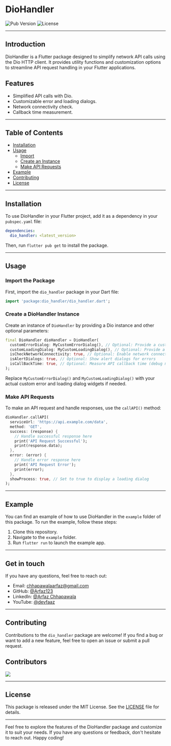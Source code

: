 
# DioHandler

![Pub Version](https://img.shields.io/pub/v/dio_handler)
![License](https://img.shields.io/badge/license-MIT-blue.svg)

---

## Introduction

DioHandler is a Flutter package designed to simplify network API calls using the Dio HTTP client. It provides utility functions and customization options to streamline API request handling in your Flutter applications.

## Features

- Simplified API calls with Dio.
- Customizable error and loading dialogs.
- Network connectivity check.
- Callback time measurement.

---

## Table of Contents

- [Installation](#installation)
- [Usage](#usage)
  - [Import](#import-the-package)
  - [Create an Instance](#create-a-diohandler-instance)
  - [Make API Requests](#make-api-requests)
- [Example](#example)
- [Contributing](#contributing)
- [License](#license)

---

## Installation

To use DioHandler in your Flutter project, add it as a dependency in your `pubspec.yaml` file:

```yaml
dependencies:
  dio_handler: <latest_version>
```

Then, run `flutter pub get` to install the package.

---

## Usage

### Import the Package

First, import the `dio_handler` package in your Dart file:

```dart
import 'package:dio_handler/dio_handler.dart';
```

### Create a DioHandler Instance

Create an instance of `DioHandler` by providing a Dio instance and other optional parameters:

```dart
final DioHandler dioHandler = DioHandler(
  customErrorDialog: MyCustomErrorDialog(), // Optional: Provide a custom error dialog widget
  customLoadingDialog: MyCustomLoadingDialog(), // Optional: Provide a custom loading dialog widget
  isCheckNetworkConnectivity: true, // Optional: Enable network connectivity check
  isAlertDialogs: true, // Optional: Show alert dialogs for errors
  isCallBackTime: true, // Optional: Measure API callback time (debug mode)
);
```

Replace `MyCustomErrorDialog()` and `MyCustomLoadingDialog()` with your actual custom error and loading dialog widgets if needed.

### Make API Requests

To make an API request and handle responses, use the `callAPI()` method:

```dart
dioHandler.callAPI(
  serviceUrl: 'https://api.example.com/data',
  method: 'GET',
  success: (response) {
    // Handle successful response here
    print('API Request Successful');
    print(response.data);
  },
  error: (error) {
    // Handle error response here
    print('API Request Error');
    print(error);
  },
  showProcess: true, // Set to true to display a loading dialog
);
```

---

## Example

You can find an example of how to use DioHandler in the `example` folder of this package. To run the example, follow these steps:

1. Clone this repository.
2. Navigate to the `example` folder.
3. Run `flutter run` to launch the example app.

---

## Get in touch

If you have any questions, feel free to reach out:

- Email: chhapawalaarfaz@gmail.com
- GitHub: [@Arfaz123](https://github.com/Arfaz123)
- LinkedIn: [@Arfaz Chhapawala](https://www.linkedin.com/in/arfaz-chhapawala-501357234)
- YouTube: [@devfaaz](https://www.youtube.com/@devfaaz)

---

## Contributing

Contributions to the `dio_handler` package are welcome! If you find a bug or want to add a new feature, feel free to open an issue or submit a pull request.

## Contributors

<a href="https://github.com/Arfaz123/dio_handler/graphs/contributors">
    <img src="https://contrib.rocks/image?repo=Arfaz123/dio_handler" />
</a>

---

## License

This package is released under the MIT License. See the [LICENSE](LICENSE) file for details.

---

Feel free to explore the features of the DioHandler package and customize it to suit your needs. If you have any questions or feedback, don't hesitate to reach out. Happy coding!